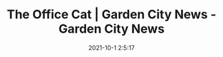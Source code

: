 ---
"title": "The Office Cat | Garden City News - Garden City News"
"date": "2021-10-1 2:5:17"
"feed_name": "GOOGLENEWSCONSTRUCTION"
"feed_website": "https://news.google.com/search?q=construction%2Bincident&hl=en-US&gl=US&ceid=US:en"
"feed_rss": "https://news.google.com/rss/search?q=construction%2Bincident&hl=en-US&gl=US&ceid=US:en"
"link": "https://www.gcnews.com/articles/the-office-cat-642/"
"source": "{'href': 'https://www.gcnews.com', 'title': 'Garden City News'}"
"file": "_posts/2021-1-1-b8623bb7c26cf76fefae8edaf2eaf4e0d1608f61.md"
"accident": "0"
"drilling": "0"
"dead": "0"
"injured": "0"
"arrested": "0"
"where": "unknown site"
"causes": "unknown"
"place": "unknown place"
---